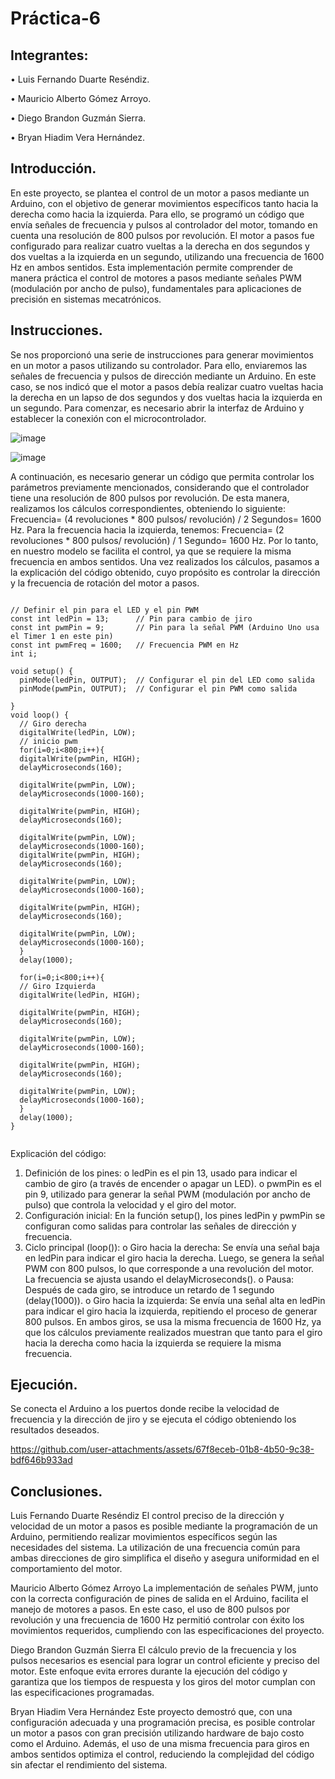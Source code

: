 # Práctica-6

## Integrantes:
•	Luis Fernando Duarte Reséndiz.

•	Mauricio Alberto Gómez Arroyo.

•	Diego Brandon Guzmán Sierra.

•	Bryan Hiadim Vera Hernández.



## Introducción.
En este proyecto, se plantea el control de un motor a pasos mediante un Arduino, con el objetivo de generar movimientos específicos tanto hacia la derecha como hacia la izquierda. Para ello, se programó un código que envía señales de frecuencia y pulsos al controlador del motor, tomando en cuenta una resolución de 800 pulsos por revolución. El motor a pasos fue configurado para realizar cuatro vueltas a la derecha en dos segundos y dos vueltas a la izquierda en un segundo, utilizando una frecuencia de 1600 Hz en ambos sentidos. Esta implementación permite comprender de manera práctica el control de motores a pasos mediante señales PWM (modulación por ancho de pulso), fundamentales para aplicaciones de precisión en sistemas mecatrónicos.

## Instrucciones.
Se nos proporcionó una serie de instrucciones para generar movimientos en un motor a pasos utilizando su controlador. Para ello, enviaremos las señales de frecuencia y pulsos de dirección mediante un Arduino. En este caso, se nos indicó que el motor a pasos debía realizar cuatro vueltas hacia la derecha en un lapso de dos segundos y dos vueltas hacia la izquierda en un segundo.
Para comenzar, es necesario abrir la interfaz de Arduino y establecer la conexión con el microcontrolador.

![image](https://github.com/user-attachments/assets/bc657a0a-327d-4137-8024-b594074a2efa)

![image](https://github.com/user-attachments/assets/f5208f6a-3aad-40f7-9895-3d89cc6b8fd1)

A continuación, es necesario generar un código que permita controlar los parámetros previamente mencionados, considerando que el controlador tiene una resolución de 800 pulsos por revolución.
De esta manera, realizamos los cálculos correspondientes, obteniendo lo siguiente:
Frecuencia= (4 revoluciones * 800 pulsos/ revolución) / 2 Segundos= 1600 Hz.
Para la frecuencia hacia la izquierda, tenemos:
Frecuencia= (2 revoluciones * 800 pulsos/ revolución) / 1 Segundo= 1600 Hz.
Por lo tanto, en nuestro modelo se facilita el control, ya que se requiere la misma frecuencia en ambos sentidos.
Una vez realizados los cálculos, pasamos a la explicación del código obtenido, cuyo propósito es controlar la dirección y la frecuencia de rotación del motor a pasos.

```plaintext

// Definir el pin para el LED y el pin PWM
const int ledPin = 13;      // Pin para cambio de jiro
const int pwmPin = 9;       // Pin para la señal PWM (Arduino Uno usa el Timer 1 en este pin)
const int pwmFreq = 1600;   // Frecuencia PWM en Hz
int i;

void setup() {
  pinMode(ledPin, OUTPUT);  // Configurar el pin del LED como salida
  pinMode(pwmPin, OUTPUT);  // Configurar el pin PWM como salida

}
void loop() {
  // Giro derecha
  digitalWrite(ledPin, LOW);
  // inicio pwm
  for(i=0;i<800;i++){
  digitalWrite(pwmPin, HIGH);
  delayMicroseconds(160);

  digitalWrite(pwmPin, LOW);
  delayMicroseconds(1000-160);

  digitalWrite(pwmPin, HIGH);
  delayMicroseconds(160);

  digitalWrite(pwmPin, LOW);
  delayMicroseconds(1000-160);
  digitalWrite(pwmPin, HIGH);
  delayMicroseconds(160);

  digitalWrite(pwmPin, LOW);
  delayMicroseconds(1000-160);

  digitalWrite(pwmPin, HIGH);
  delayMicroseconds(160);

  digitalWrite(pwmPin, LOW);
  delayMicroseconds(1000-160);
  }
  delay(1000);

  for(i=0;i<800;i++){
  // Giro Izquierda
  digitalWrite(ledPin, HIGH);

  digitalWrite(pwmPin, HIGH);
  delayMicroseconds(160);

  digitalWrite(pwmPin, LOW);
  delayMicroseconds(1000-160);
  
  digitalWrite(pwmPin, HIGH);
  delayMicroseconds(160);

  digitalWrite(pwmPin, LOW);
  delayMicroseconds(1000-160);
  }
  delay(1000);
}


```
Explicación del código:
1.	Definición de los pines:
o	ledPin es el pin 13, usado para indicar el cambio de giro (a través de encender o apagar un LED).
o	pwmPin es el pin 9, utilizado para generar la señal PWM (modulación por ancho de pulso) que controla la velocidad y el giro del motor.
2.	Configuración inicial: En la función setup(), los pines ledPin y pwmPin se configuran como salidas para controlar las señales de dirección y frecuencia.
3.	Ciclo principal (loop()):
o	Giro hacia la derecha: Se envía una señal baja en ledPin para indicar el giro hacia la derecha. Luego, se genera la señal PWM con 800 pulsos, lo que corresponde a una revolución del motor. La frecuencia se ajusta usando el delayMicroseconds().
o	Pausa: Después de cada giro, se introduce un retardo de 1 segundo (delay(1000)).
o	Giro hacia la izquierda: Se envía una señal alta en ledPin para indicar el giro hacia la izquierda, repitiendo el proceso de generar 800 pulsos.
En ambos giros, se usa la misma frecuencia de 1600 Hz, ya que los cálculos previamente realizados muestran que tanto para el giro hacia la derecha como hacia la izquierda se requiere la misma frecuencia.

## Ejecución.
Se conecta el Arduino a los puertos donde recibe la velocidad de frecuencia y la dirección de jiro y se ejecuta el código obteniendo los resultados deseados.



https://github.com/user-attachments/assets/67f8eceb-01b8-4b50-9c38-bdf646b933ad


## Conclusiones.

Luis Fernando Duarte Reséndiz
El control preciso de la dirección y velocidad de un motor a pasos es posible mediante la programación de un Arduino, permitiendo realizar movimientos específicos según las necesidades del sistema. La utilización de una frecuencia común para ambas direcciones de giro simplifica el diseño y asegura uniformidad en el comportamiento del motor.

Mauricio Alberto Gómez Arroyo
La implementación de señales PWM, junto con la correcta configuración de pines de salida en el Arduino, facilita el manejo de motores a pasos. En este caso, el uso de 800 pulsos por revolución y una frecuencia de 1600 Hz permitió controlar con éxito los movimientos requeridos, cumpliendo con las especificaciones del proyecto.

Diego Brandon Guzmán Sierra
El cálculo previo de la frecuencia y los pulsos necesarios es esencial para lograr un control eficiente y preciso del motor. Este enfoque evita errores durante la ejecución del código y garantiza que los tiempos de respuesta y los giros del motor cumplan con las especificaciones programadas.

Bryan Hiadim Vera Hernández
Este proyecto demostró que, con una configuración adecuada y una programación precisa, es posible controlar un motor a pasos con gran precisión utilizando hardware de bajo costo como el Arduino. Además, el uso de una misma frecuencia para giros en ambos sentidos optimiza el control, reduciendo la complejidad del código sin afectar el rendimiento del sistema.

